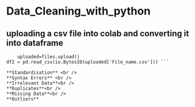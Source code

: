 # Data_Cleaning_with_python <br />

## uploading a csv file into colab and converting it into dataframe

``` from google.colab import files
    uploaded=files.upload()
df2 = pd.read_csv(io.BytesIO(uploaded['File_name.csv'])) ```

**Standardisation** <br />
**Syntax Errors** <br />
**Irrelevant Data**<br />
**Duplicates**<br />
**Missing Data**<br />
**Outliers**
